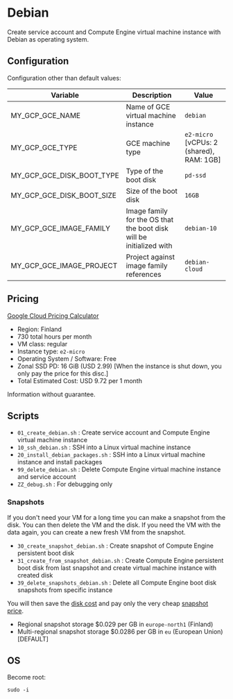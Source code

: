 # Debian

Create service account and Compute Engine virtual machine instance with Debian as operating system.

## Configuration

Configuration other than default values:

| Variable | Description | Value |
|----------|-------------|-------|
| MY_GCP_GCE_NAME | Name of GCE virtual machine instance | `debian` |
| MY_GCP_GCE_TYPE | GCE machine type | `e2-micro` [vCPUs: 2 (shared), RAM: 1GB] |
| MY_GCP_GCE_DISK_BOOT_TYPE | Type of the boot disk | `pd-ssd` |
| MY_GCP_GCE_DISK_BOOT_SIZE | Size of the boot disk | `16GB` |
| MY_GCP_GCE_IMAGE_FAMILY | Image family for the OS that the boot disk will be initialized with | `debian-10` |
| MY_GCP_GCE_IMAGE_PROJECT | Project against image family references | `debian-cloud` |

## Pricing

[Google Cloud Pricing Calculator](https://cloud.google.com/products/calculator/#id=f1175c02-3d07-4f88-a02b-74cb517db62d)

* Region: Finland
* 730 total hours per month
* VM class: regular
* Instance type: `e2-micro`
* Operating System / Software: Free
* Zonal SSD PD: 16 GiB (USD 2.99) [When the instance is shut down, you only pay the price for this disc.]
* Total Estimated Cost: USD 9.72 per 1 month

Information without guarantee.

## Scripts

* `01_create_debian.sh`               : Create service account and Compute Engine virtual machine instance
* `10_ssh_debian.sh`                  : SSH into a Linux virtual machine instance
* `20_install_debian_packages.sh`     : SSH into a Linux virtual machine instance and install packages
* `99_delete_debian.sh`               : Delete Compute Engine virtual machine instance and service account
* `ZZ_debug.sh`                       : For debugging only

### Snapshots

If you don't need your VM for a long time you can make a snapshot from the disk.
You can then delete the VM and the disk.
If you need the VM with the data again, you can create a new fresh VM from the snapshot.

* `30_create_snapshot_debian.sh`      : Create snapshot of Compute Engine persistent boot disk
* `31_create_from_snapshot_debian.sh` : Create Compute Engine persistent boot disk from last snapshot and create virtual machine instance with created disk
* `39_delete_snapshots_debian.sh`     : Delete all Compute Engine boot disk snapshots from specific instance

You will then save the [disk cost](https://cloud.google.com/compute/all-pricing#disk) and pay only the very cheap [snapshot price](https://cloud.google.com/compute/all-pricing#disk).

* Regional snapshot storage $0.029 per GB in `europe-north1` (Finland)
* Multi-regional snapshot storage $0.0286 per GB in `eu` (European Union) [DEFAULT]

## OS

Become root:

```
sudo -i
```
